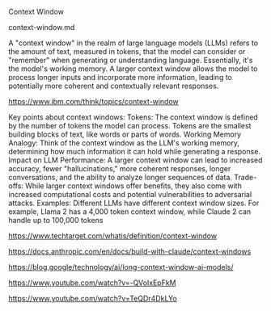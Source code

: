 Context Window


context-window.md

A "context window" in the realm of large language models (LLMs) refers to the amount of text, measured in tokens, that the model can consider or "remember" when generating or understanding language. Essentially, it's the model's working memory. A larger context window allows the model to process longer inputs and incorporate more information, leading to potentially more coherent and contextually relevant responses. 

https://www.ibm.com/think/topics/context-window

Key points about context windows:
Tokens:
The context window is defined by the number of tokens the model can process. Tokens are the smallest building blocks of text, like words or parts of words. 
Working Memory Analogy:
Think of the context window as the LLM's working memory, determining how much information it can hold while generating a response. 
Impact on LLM Performance:
A larger context window can lead to increased accuracy, fewer "hallucinations," more coherent responses, longer conversations, and the ability to analyze longer sequences of data. 
Trade-offs:
While larger context windows offer benefits, they also come with increased computational costs and potential vulnerabilities to adversarial attacks. 
Examples:
Different LLMs have different context window sizes. For example, Llama 2 has a 4,000 token context window, while Claude 2 can handle up to 100,000 tokens

https://www.techtarget.com/whatis/definition/context-window

https://docs.anthropic.com/en/docs/build-with-claude/context-windows

https://blog.google/technology/ai/long-context-window-ai-models/

https://www.youtube.com/watch?v=-QVoIxEpFkM

https://www.youtube.com/watch?v=TeQDr4DkLYo

